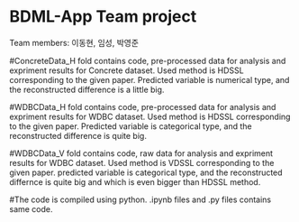 # BDML-App  Team project

Team members: 이동현, 임성, 박영준

#ConcreteData_H fold contains code, pre-processed data for analysis and expriment results for Concrete dataset.
Used method is HDSSL corresponding to the given paper.
Predicted variable is numerical type, and the reconstructed difference is a little big.


#WDBCData_H fold contains code, pre-processed data for analysis and expriment results for WDBC dataset.
Used method is HDSSL corresponding to the given paper.
Predicted variable is categorical type, and the reconstructed difference is quite big.

#WDBCData_V fold contains code, raw data for analysis and expriment results for WDBC dataset.
Used method is VDSSL corresponding to the given paper.
predicted variable is categorical type, and the reconstructed differnce is quite big and which is even bigger than HDSSL method.

#The code is compiled using python. .ipynb files and .py files contains same code.

